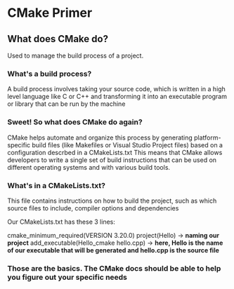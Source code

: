 # CMake Primer

## What does CMake do?
Used to manage the build process of a project. 

### What's a build process?
A build process involves taking your source code, which is written in a high level language like C or C++ and transforming it into an executable program or library that can be run by the machine

### Sweet! So what does CMake do again?
CMake helps automate and organize this process by generating platform-specific build files (like Makefiles or Visual Studio Project files) based on a configuration descrbed in a CMakeLists.txt
This means that CMake allows developers to write a single set of build instructions that can be used on different operating systems and with various build tools.

### What's in a CMakeLists.txt?
This file contains instructions on how to build the project, such as which source files to include, compiler options and dependencies

Our CMakeLists.txt has these 3 lines:

cmake_minimum_required(VERSION 3.20.0)
project(Hello) -> **naming our project**
add_executable(Hello_cmake hello.cpp) -> **here, Hello is the name of our executable that will be generated and hello.cpp is the source file**

### Those are the basics. The CMake docs should be able to help you figure out your specific needs
